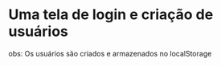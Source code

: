 # Uma tela de login e criação de usuários

obs: Os usuários são criados e armazenados no localStorage

